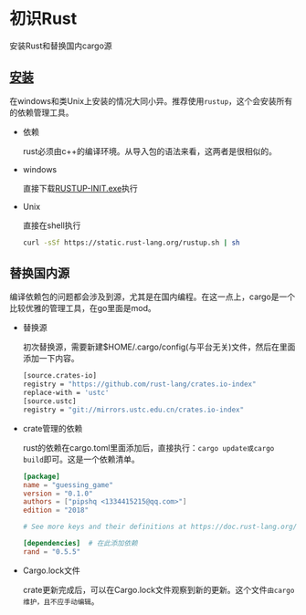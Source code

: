 # 初识Rust

安装Rust和替换国内cargo源

## [安装](https://www.rust-lang.org/tools/install)

在windows和类Unix上安装的情况大同小异。推荐使用```rustup```，这个会安装所有的依赖管理工具。

* 依赖

    rust必须由c++的编译环境。从导入包的语法来看，这两者是很相似的。

* windows

    直接下载[RUSTUP-INIT.exe](https://win.rustup.rs/)执行

* Unix

    直接在shell执行

    ```bash
    curl -sSf https://static.rust-lang.org/rustup.sh | sh
    ```

## 替换国内源

编译依赖包的问题都会涉及到源，尤其是在国内编程。在这一点上，cargo是一个比较优雅的管理工具，在go里面是mod。

* 替换源

    初次替换源，需要新建$HOME/.cargo/config(与平台无关)文件，然后在里面添加一下内容。

    ```bash
    [source.crates-io]
    registry = "https://github.com/rust-lang/crates.io-index"
    replace-with = 'ustc'
    [source.ustc]
    registry = "git://mirrors.ustc.edu.cn/crates.io-index"
    ```

* crate管理的依赖

    rust的依赖在cargo.toml里面添加后，直接执行：```cargo update或cargo build```即可。这是一个依赖清单。

    ```toml
    [package]
    name = "guessing_game"
    version = "0.1.0"
    authors = ["pipshq <1334415215@qq.com>"]
    edition = "2018"

    # See more keys and their definitions at https://doc.rust-lang.org/cargo/reference/manifest.html

    [dependencies]  # 在此添加依赖
    rand = "0.5.5"
    ```

* Cargo.lock文件

    crate更新完成后，可以在Cargo.lock文件观察到新的更新。这个文件```由cargo维护，且不应手动编辑```。
